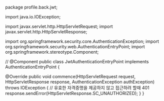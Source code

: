 package profile.back.jwt;

import java.io.IOException;

import javax.servlet.http.HttpServletRequest;
import javax.servlet.http.HttpServletResponse;

import org.springframework.security.core.AuthenticationException;
import org.springframework.security.web.AuthenticationEntryPoint;
import org.springframework.stereotype.Component;

// @Component
public class JwtAuthenticationEntryPoint implements AuthenticationEntryPoint {

  @Override
  public void commence(HttpServletRequest request,
      HttpServletResponse response,
      AuthenticationException authException) throws IOException {
    // 유효한 자격증명을 제공하지 않고 접근하려 할때 401
    response.sendError(HttpServletResponse.SC_UNAUTHORIZED);
  }
}